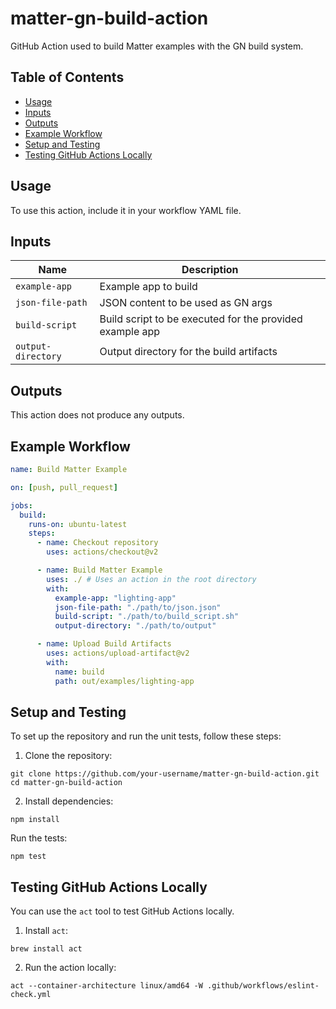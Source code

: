 # matter-gn-build-action

GitHub Action used to build Matter examples with the GN build system.

## Table of Contents

- [Usage](#usage)
- [Inputs](#inputs)
- [Outputs](#outputs)
- [Example Workflow](#example-workflow)
- [Setup and Testing](#setup-and-testing)
- [Testing GitHub Actions Locally](#testing-github-actions-locally)

## Usage

To use this action, include it in your workflow YAML file.

## Inputs

| Name               | Description                                              |
| ------------------ | -------------------------------------------------------- |
| `example-app`      | Example app to build                                     |
| `json-file-path`   | JSON content to be used as GN args                       |
| `build-script`     | Build script to be executed for the provided example app |
| `output-directory` | Output directory for the build artifacts                 |

## Outputs

This action does not produce any outputs.

## Example Workflow

```yaml
name: Build Matter Example

on: [push, pull_request]

jobs:
  build:
    runs-on: ubuntu-latest
    steps:
      - name: Checkout repository
        uses: actions/checkout@v2

      - name: Build Matter Example
        uses: ./ # Uses an action in the root directory
        with:
          example-app: "lighting-app"
          json-file-path: "./path/to/json.json"
          build-script: "./path/to/build_script.sh"
          output-directory: "./path/to/output"

      - name: Upload Build Artifacts
        uses: actions/upload-artifact@v2
        with:
          name: build
          path: out/examples/lighting-app
```

## Setup and Testing

To set up the repository and run the unit tests, follow these steps:

1. Clone the repository:

```
git clone https://github.com/your-username/matter-gn-build-action.git
cd matter-gn-build-action
```

2. Install dependencies:

```
npm install
```

Run the tests:

```
npm test
```

## Testing GitHub Actions Locally

You can use the `act` tool to test GitHub Actions locally.

1. Install `act`:

```
brew install act
```

2. Run the action locally:

```
act --container-architecture linux/amd64 -W .github/workflows/eslint-check.yml
```
